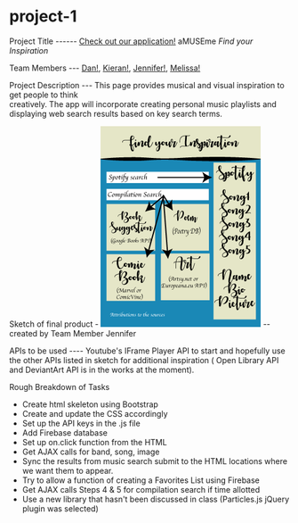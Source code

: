# project-1

Project Title ------ [Check out our application!](https://danrsolomon.github.io/project-1/) aMUSEme *Find your Inspiration*

Team Members --- [Dan!](https://github.com/DanRSolomon), [Kieran!](https://github.com/LopTwo), [Jennifer!](https://github.com/alejosjen), [Melissa!](https://github.com/melperez19)

Project Description --- This page provides musical and visual inspiration to get people to think  
                                    creatively. The app will incorporate creating personal music playlists and 
                                    displaying web search results based on key search terms.

Sketch of final product - ![layout-image](/assets/images/art-inspiration-compilation.gif) -- created by Team Member Jennifer

APIs to be used ---- Youtube's IFrame Player API to start and hopefully use the other APIs listed in sketch for 
                                additional inspiration ( Open Library API and DeviantArt API is in the works at the moment).

Rough Breakdown of Tasks

* Create html skeleton using Bootstrap 
* Create and update the CSS accordingly
* Set up the API keys in the .js file
* Add Firebase database
* Set up on.click function from the HTML
* Get AJAX calls for band, song, image
* Sync the results from music search submit to the HTML locations where we want them to appear.
* Try to allow a function of creating a Favorites List using Firebase
* Get AJAX calls Steps 4 & 5 for compilation search if time allotted
* Use a new library that hasn't been discussed in class (Particles.js jQuery plugin was selected)
